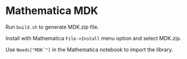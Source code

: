 # Mathematica MDK

Run `build.sh` to generate MDK.zip file.

Install with Mathematica `File->Install` menu option and select MDK.zip.

Use ``Needs["MDK`"]`` in the Mathematica notebook to import the library.